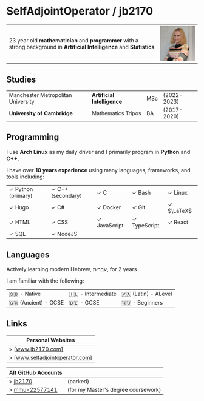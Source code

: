 # SelfAdjointOperator / jb2170

|   |   |
| - | - |
| 23 year old **mathematician** and **programmer** with a strong background in **Artificial Intelligence** and **Statistics** | ![pic-of-me](static/images/2022-10-14.scale.jpg) |

## Studies

|                                    |                             |      |             |
| -                                  | -                           | -    | -           |
| Manchester Metropolitan University | **Artificial Intelligence** | MSc  | (2022-2023) |
| **University of Cambridge**        | Mathematics Tripos          | BA   | (2017-2020) |

## Programming
I use **Arch Linux** as my daily driver and I primarily program in **Python** and **C++**.

I have over **10 years experience** using many languages, frameworks, and tools including:

|                    |                   |              |              |            |
| -                  | -                 | -            | -            | -          |
| ✓ Python (primary) | ✓ C++ (secondary) | ✓ C          | ✓ Bash       | ✓ Linux    |
| ✓ Hugo             | ✓ C#              | ✓ Docker     | ✓ Git        | ✓ $\LaTeX$ |
| ✓ HTML             | ✓ CSS             | ✓ JavaScript | ✓ TypeScript | ✓ React    |
| ✓ SQL              | ✓ NodeJS          |              |              |            |

## Languages

Actively learning modern Hebrew, עברית, for 2 years

I am familiar with the following:

|                     |                   |                        |
| -                   | -                 | -                      |
| 🇬🇧 - Native         | 🇮🇱 - Intermediate | 🇻🇦 (Latin) - ALevel    |
| 🇬🇷 (Ancient) - GCSE | 🇩🇪 - GCSE         | 🇷🇺         - Beginners |

## Links

| Personal Websites               |
| -                               |
| > [www.jb2170.com]              |
| > [www.selfadjointoperator.com] |

| Alt GitHub Accounts                   |                                     |
| -                                     | -                                   |
| > [jb2170][github-jb2170]             | (parked)                            |
| > [mmu-22577141][github-mmu-22577141] | (for my Master's degree coursework) |

[github-jb2170]: https://github.com/jb2170
[github-mmu-22577141]: https://github.com/mmu-22577141

[www.jb2170.com]: https://www.jb2170.com/
[www.selfadjointoperator.com]: https://www.selfadjointoperator.com/
